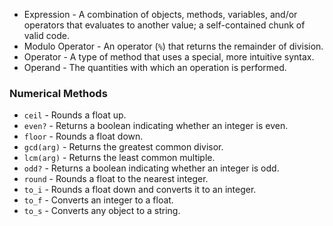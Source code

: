 * Expression - A combination of objects, methods, variables, and/or operators that evaluates to another value; a self-contained chunk of valid code.
* Modulo Operator - An operator (`%`) that returns the remainder of division.
* Operator - A type of method that uses a special, more intuitive syntax.
* Operand - The quantities with which an operation is performed.

### Numerical Methods

* `ceil` - Rounds a float up.
* `even?` - Returns a boolean indicating whether an integer is even.
* `floor` - Rounds a float down.
* `gcd(arg)` - Returns the greatest common divisor.
* `lcm(arg)` - Returns the least common multiple.
* `odd?` - Returns a boolean indicating whether an integer is odd.
* `round` - Rounds a float to the nearest integer.
* `to_i` - Rounds a float down and converts it to an integer.
* `to_f` - Converts an integer to a float.
* `to_s` - Converts any object to a string.
